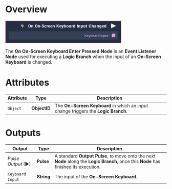 # Overview

![The On On-Screen Keyboard Input Changed Node.](../../../.gitbook/assets/node-on-onscreen-keyboard-input-changed.png)

The **On On-Screen Keyboard Enter Pressed** **Node** is an **Event Listener** **Node** used for executing a **Logic Branch** when the input of an **On-Screen Keyboard** is changed.

# Attributes

|Attribute|Type|Description|
|---|---|---|
|`Object` | **ObjectID** | The **On-Screen Keyboard** in which an input change triggers the **Logic Branch**. |

# Outputs

|Output|Type|Description|
|---|---|---|
|*Pulse Output* (►)|**Pulse**|A standard **Output Pulse**, to move onto the next **Node** along the **Logic Branch**, once this **Node** has finished its execution.|
| `Keyboard Input` | **String** | The input of the **On-Screen Keyboard**. |

